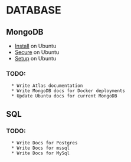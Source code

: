 # DATABASE

## MongoDB
* [Install](/mongodb/INSTALL.md) on Ubuntu
* [Secure](/mongodb/PROTECT.md) on Ubuntu
* [Setup](/mongodb/SETUP.md) on Ubuntu

### TODO: 
  ```
    * Write Atlas documentation
    * Write MongoDB docs for Docker deployments
    * Update Ubuntu docs for current MongoDB
  ```

## SQL

### TODO:
  ```
    * Write Docs for Postgres
    * Write Docs for mssql
    * Write Docs for MySql
  ```